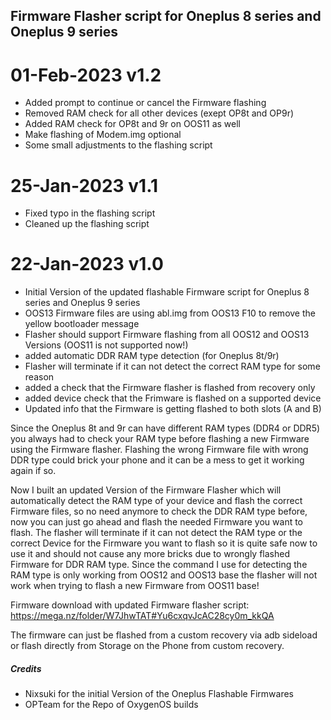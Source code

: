 ## Firmware Flasher script for Oneplus 8 series and Oneplus 9 series

# 01-Feb-2023 v1.2
 - Added prompt to continue or cancel the Firmware flashing
 - Removed RAM check for all other devices (exept OP8t and OP9r) 
 - Added RAM check for OP8t and 9r on OOS11 as well
 - Make flashing of Modem.img optional
 - Some small adjustments to the flashing script

# 25-Jan-2023 v1.1
 - Fixed typo in the flashing script
 - Cleaned up the flashing script

# 22-Jan-2023 v1.0
 - Initial Version of the updated flashable Firmware script for Oneplus 8 series and Oneplus 9 series
 - OOS13 Firmware files are using abl.img from OOS13 F10 to remove the yellow bootloader message
 - Flasher should support Firmware flashing from all OOS12 and OOS13 Versions (OOS11 is not supported now!)
 - added automatic DDR RAM type detection (for Oneplus 8t/9r)
 - Flasher will terminate if it can not detect the correct RAM type for some reason
 - added a check that the Firmware flasher is flashed from recovery only
 - added device check that the Frimware is flashed on a supported device
 - Updated info that the Firmware is getting flashed to both slots (A and B)


Since the Oneplus 8t and 9r can have different RAM types (DDR4 or DDR5) you always had to check your RAM
type before flashing a new Firmware using the Firmware flasher.
Flashing the wrong Firmware file with wrong DDR type could brick your phone and it can be a mess to get it working again if so.

Now I built an updated Version of the Firmware Flasher which will automatically detect the RAM type of your device and flash the correct
Firmware files, so no need anymore to check the DDR RAM type before, now you can just go ahead and flash the needed Firmware you want to flash.
The flasher will terminate if it can not detect the RAM type or the correct Device for the Firmware you want to flash so it is quite safe now to use it and should not cause
any more bricks due to wrongly flashed Firmware for DDR RAM type. 
Since the command I use for detecting the RAM type is only working from OOS12 and OOS13 base the flasher will not work when trying to flash a new Firmware from OOS11 base!

Firmware download with updated Firmware flasher script: https://mega.nz/folder/W7JhwTAT#Yu6cxqvJcAC28cy0m_kkQA

The firmware can just be flashed from a custom recovery via adb sideload or flash directly from Storage on the Phone from custom recovery.

##### Credits
- Nixsuki for the initial Version of the Oneplus Flashable Firmwares
- OPTeam for the Repo of OxygenOS builds

